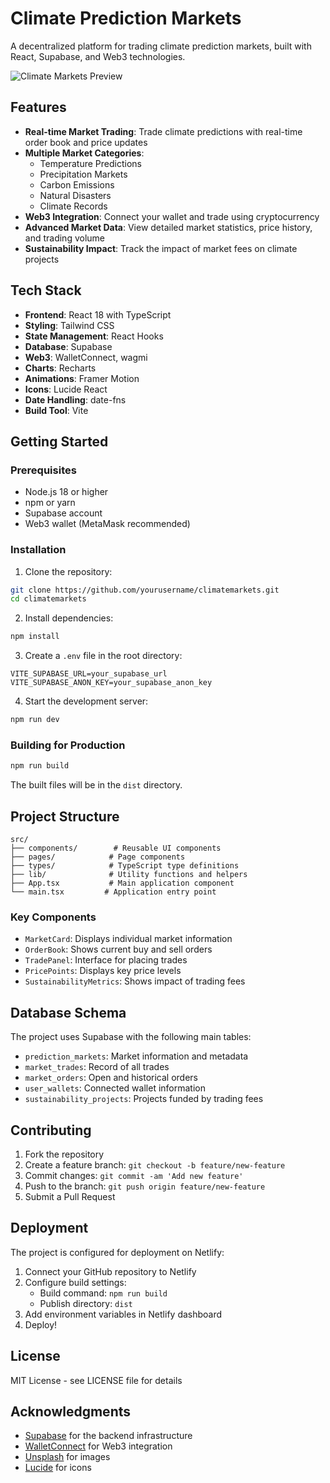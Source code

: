 # Climate Prediction Markets

A decentralized platform for trading climate prediction markets, built with React, Supabase, and Web3 technologies.

![Climate Markets Preview](https://images.unsplash.com/photo-1451187580459-43490279c0fa?auto=format&fit=crop&q=80&w=1200)

## Features

- **Real-time Market Trading**: Trade climate predictions with real-time order book and price updates
- **Multiple Market Categories**:
  - Temperature Predictions
  - Precipitation Markets
  - Carbon Emissions
  - Natural Disasters
  - Climate Records
- **Web3 Integration**: Connect your wallet and trade using cryptocurrency
- **Advanced Market Data**: View detailed market statistics, price history, and trading volume
- **Sustainability Impact**: Track the impact of market fees on climate projects

## Tech Stack

- **Frontend**: React 18 with TypeScript
- **Styling**: Tailwind CSS
- **State Management**: React Hooks
- **Database**: Supabase
- **Web3**: WalletConnect, wagmi
- **Charts**: Recharts
- **Animations**: Framer Motion
- **Icons**: Lucide React
- **Date Handling**: date-fns
- **Build Tool**: Vite

## Getting Started

### Prerequisites

- Node.js 18 or higher
- npm or yarn
- Supabase account
- Web3 wallet (MetaMask recommended)

### Installation

1. Clone the repository:
```bash
git clone https://github.com/yourusername/climatemarkets.git
cd climatemarkets
```

2. Install dependencies:
```bash
npm install
```

3. Create a `.env` file in the root directory:
```env
VITE_SUPABASE_URL=your_supabase_url
VITE_SUPABASE_ANON_KEY=your_supabase_anon_key
```

4. Start the development server:
```bash
npm run dev
```

### Building for Production

```bash
npm run build
```

The built files will be in the `dist` directory.

## Project Structure

```
src/
├── components/        # Reusable UI components
├── pages/            # Page components
├── types/            # TypeScript type definitions
├── lib/              # Utility functions and helpers
├── App.tsx           # Main application component
└── main.tsx         # Application entry point
```

### Key Components

- `MarketCard`: Displays individual market information
- `OrderBook`: Shows current buy and sell orders
- `TradePanel`: Interface for placing trades
- `PricePoints`: Displays key price levels
- `SustainabilityMetrics`: Shows impact of trading fees

## Database Schema

The project uses Supabase with the following main tables:

- `prediction_markets`: Market information and metadata
- `market_trades`: Record of all trades
- `market_orders`: Open and historical orders
- `user_wallets`: Connected wallet information
- `sustainability_projects`: Projects funded by trading fees

## Contributing

1. Fork the repository
2. Create a feature branch: `git checkout -b feature/new-feature`
3. Commit changes: `git commit -am 'Add new feature'`
4. Push to the branch: `git push origin feature/new-feature`
5. Submit a Pull Request

## Deployment

The project is configured for deployment on Netlify:

1. Connect your GitHub repository to Netlify
2. Configure build settings:
   - Build command: `npm run build`
   - Publish directory: `dist`
3. Add environment variables in Netlify dashboard
4. Deploy!

## License

MIT License - see LICENSE file for details

## Acknowledgments

- [Supabase](https://supabase.com/) for the backend infrastructure
- [WalletConnect](https://walletconnect.com/) for Web3 integration
- [Unsplash](https://unsplash.com/) for images
- [Lucide](https://lucide.dev/) for icons
